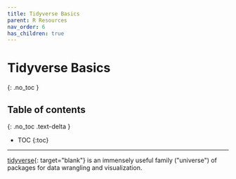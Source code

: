 ```yaml
---
title: Tidyverse Basics
parent: R Resources
nav_order: 6
has_children: true
---
```


# Tidyverse Basics
{: .no_toc }


## Table of contents
{: .no_toc .text-delta }

- TOC
{:toc}

---

[tidyverse](https://www.tidyverse.org/){: target="blank"} is an immensely useful family ("universe") of packages for data wrangling and visualization.
